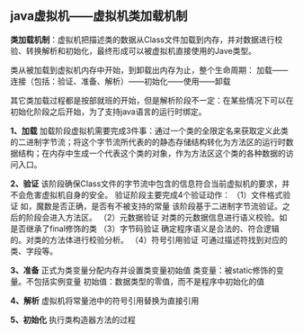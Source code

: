 ## java虚拟机——虚拟机类加载机制
**类加载机制**：虚拟机把描述类的数据从Class文件加载到内存，并对数据进行校验、转换解析和初始化，最终形成可以被虚拟机直接使用的Jave类型。

类从被加载到虚拟机内存中开始，到卸载出内存为止，整个生命周期：
加载——连接（包括：验证、准备、解析）——初始化——使用——卸载

其它类加载过程都是按部就班的开始，但是解析阶段不一定：在某些情况下可以在初始化阶段之后开始，为了支持java语言的运行时绑定。

**1、加载**
加载阶段虚拟机需要完成3件事：通过一个类的全限定名来获取定义此类的二进制字节流；将这个字节流所代表的的静态存储结构转化为方法区的运行时数据结构；在内存中生成一个代表这个类的对象，作为方法区这个类的各种数据的访问入口。

**2、验证**
该阶段确保Class文件的字节流中包含的信息符合当前虚拟机的要求，并不会危害虚拟机自身的安全。
验证阶段主要完成4个验证动作：
（1）文件格式验证
如，魔数是否正确，是否有不被支持的常量
该阶段基于二进制字节流验证。之后的阶段会进入方法区。
（2）元数据验证
对类的元数据信息进行语义校验。如是否继承了final修饰的类
（3）字节码验证
确定程序语义是合法的、符合逻辑的。对类的方法体进行校验分析。
（4）符号引用验证
可通过描述符找到对应的类、字段等。

**3、准备**
正式为类变量分配内存并设置类变量初始值
类变量：被static修饰的变量。不包括实例变量
初始值：数据类型的零值，而不是程序中初始化的值

**4、解析**
虚拟机将常量池中的符号引用替换为直接引用

**5、初始化**
执行类构造器方法的过程